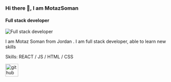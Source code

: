 ### Hi there 👋, I am MotazSoman  
####  Full stack developer 
![ Full stack developer ](https://arturssmirnovs.github.io/github-profile-readme-generator/images/banner.png)

I am Motaz Soman from Jordan . I am full stack developer, able to learn new skills 

Skills:  REACT / JS / HTML / CSS

 


[<img src='https://cdn.jsdelivr.net/npm/simple-icons@3.0.1/icons/github.svg' alt='github' height='40'>](https://github.com/MotazSoman) 
